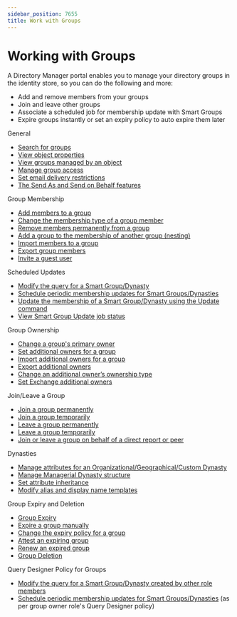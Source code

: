 ```yaml
---
sidebar_position: 7655
title: Work with Groups
---
```


# Working with Groups

A Directory Manager portal enables you to manage your directory groups in the identity store, so you can do the following and more:

* Add and remove members from your groups
* Join and leave other groups
* Associate a scheduled job for membership update with Smart Groups
* Expire groups instantly or set an expiry policy to auto expire them later

General

* [Search for groups](GeneralFunction#Search "Search for groups")
* [View object properties](GeneralFunction#View "View object properties")
* [View groups managed by an object](GeneralFunction#managedby "View groups managed by an object")
* [Manage group access](GeneralFunction#access "Manage group access")
* [Set email delivery restrictions](GeneralFunction#restrictions "Set email delivery restrictions")
* [The Send As and Send on Behalf features](SendAsSendOnBehalf "The Send As and Send on Behalf features")

Group Membership

* [Add members to a group](GroupMembershipFunction#Add "Add members to a group")
* [Change the membership type of a group member](GroupMembershipFunction#Change "Change the membership type of a group member")
* [Remove members permanently from a group](GroupMembershipFunction#Remove "Remove members permanently from a group")
* [Add a group to the membership of another group (nesting)](GroupMembershipFunction#AddAGroup "Add a group to the membership of another group (nesting)")
* [Import members to a group](GroupMembershipFunction#Import "Import members to a group")
* [Export group members](GroupMembershipFunction#Export "Export group members")
* [Invite a guest user](GroupMembershipFunction#Invite "Invite a guest user")

Scheduled Updates

* [Modify the query for a Smart Group/Dynasty](ScheduleUpdate#Modify "Modify the query for a Smart Group/Dynasty")
* [Schedule periodic membership updates for Smart Groups/Dynasties](ScheduleUpdate#schedule "Schedule periodic membership updates for Smart Groups/Dynasties")
* [Update the membership of a Smart Group/Dynasty using the Update command](ScheduleUpdate#Update "Update the membership of a Smart Group/Dynasty using the Update command")
* [View Smart Group Update job status](ScheduleUpdate#View "View Smart Group Update job status")

Group Ownership

* [Change a group's primary owner](GroupOwnershipFunction#Change "Change a group's primary owner")
* [Set additional owners for a group](GroupOwnershipFunction#Set "Set additional owners for a group")
* [Import additional owners for a group](GroupOwnershipFunction#Import "Import additional owners for a group")
* [Export additional owners](GroupOwnershipFunction#Export "Export additional owners")
* [Change an additional owner’s ownership type](GroupOwnershipFunction#ChangeMembership "Change an additional owner’s ownership type")
* [Set Exchange additional owners](GroupOwnershipFunction#Exchange "Set Exchange additional owners")

Join/Leave a Group

* [Join a group permanently](GroupJoinLeave#permanently "Join a group permanently")
* [Join a group temporarily](GroupJoinLeave#temporarily "Join a group temporarily")
* [Leave a group permanently](GroupJoinLeave#leavepermanently "Leave a group permanently")
* [Leave a group temporarily](GroupJoinLeave#leavetemporarily "Leave a group temporarily")
* [Join or leave a group on behalf of a direct report or peer](GroupJoinLeave#peer "Join or leave a group on behalf of a direct report or peer")

Dynasties

* [Manage attributes for an Organizational/Geographical/Custom Dynasty](DynastyFunction#OrgGeoCus "Manage attributes for an Organizational/Geographical/Custom Dynasty")
* [Manage Managerial Dynasty structure](DynastyFunction#Managerial "Manage Managerial Dynasty structure")
* [Set attribute inheritance](DynastyFunction#inheritance "Set attribute inheritance")
* [Modify alias and display name templates](DynastyFunction#Alias "Modify alias and display name templates")

Group Expiry and Deletion

* [Group Expiry](GroupExpiry "Group Expiry")
* [Expire a group manually](GroupExpiryFunction#manually "Expire a group manually")
* [Change the expiry policy for a group](GroupExpiryFunction#ChangeExpiryPolicy "Change the expiry policy for a group")
* [Attest an expiring group](GroupExpiryFunction#Attest "Attest an expiring group")
* [Renew an expired group](GroupExpiryFunction#Renew "Renew an expired group")
* [Group Deletion](GroupDeletion "Group Deletion")

Query Designer Policy for Groups

* [Modify the query for a Smart Group/Dynasty created by other role members](ScheduleUpdate#RoleQD "Modify the query for a Smart Group/Dynasty created by other role members")
* [Schedule periodic membership updates for Smart Groups/Dynasties](ScheduleUpdate#schedule "Schedule periodic membership updates for Smart Groups/Dynasties") (as per group owner role's Query Designer policy)